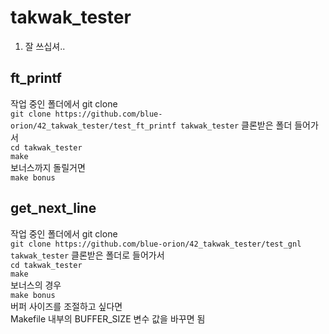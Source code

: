 # takwak_tester
1. 잘 쓰십셔..

## ft_printf
작업 중인 폴더에서 git clone <br>
`git clone https://github.com/blue-orion/42_takwak_tester/test_ft_printf takwak_tester`
클론받은 폴더 들어가서 <br>
`cd takwak_tester` <br>
`make` <br>
보너스까지 돌릴거면 <br>
`make bonus` <br>

## get_next_line
작업 중인 폴더에서 git clone <br>
`git clone https://github.com/blue-orion/42_takwak_tester/test_gnl takwak_tester`
클론받은 폴더로 들어가서 <br>
`cd takwak_tester` <br>
`make` <br>
보너스의 경우 <br>
`make bonus` <br>
버퍼 사이즈를 조절하고 싶다면 <br>
Makefile 내부의 BUFFER_SIZE 변수 값을 바꾸면 됨 <br>
